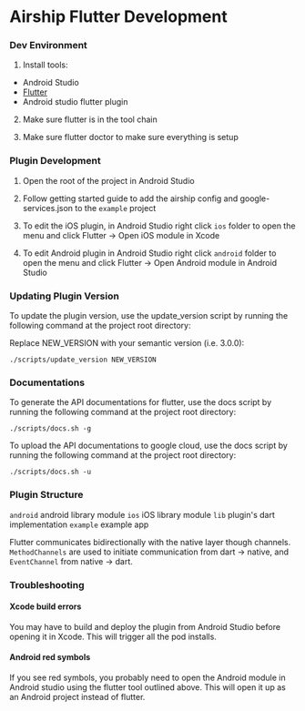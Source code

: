 # Airship Flutter Development

### Dev Environment
1. Install tools:
  - Android Studio
  - [Flutter](https://flutter.dev/docs/get-started/install)
  - Android studio flutter plugin

2. Make sure flutter is in the tool chain

3. Make sure flutter doctor to make sure everything is setup

### Plugin Development

1. Open the root of the project in Android Studio

2. Follow getting started guide to add the airship config and google-services.json to the `example` project

3. To edit the iOS plugin, in Android Studio right click `ios` folder to open the menu and click Flutter -> Open iOS module in Xcode

4. To edit Android plugin in Android Studio right click `android` folder to open the menu and click Flutter -> Open Android module in Android Studio

### Updating Plugin Version

To update the plugin version, use the update_version script by running the following command at the project root directory:

Replace NEW_VERSION with your semantic version (i.e. 3.0.0):

`./scripts/update_version NEW_VERSION`

### Documentations

To generate the API documentations for flutter, use the docs script by running the following command at the project root directory:

`./scripts/docs.sh -g`

To upload the API documentations to google cloud, use the docs script by running the following command at the project root directory:

`./scripts/docs.sh -u`


### Plugin Structure

`android` android library module
`ios` iOS library module
`lib` plugin's dart implementation
`example` example app

Flutter communicates bidirectionally with the native layer though channels. `MethodChannels` are used
to initiate communication from dart -> native, and `EventChannel` from native -> dart.

### Troubleshooting

#### Xcode build errors

You may have to build and deploy the plugin from Android Studio before opening it in Xcode. This will trigger all the pod installs.

#### Android red symbols

If you see red symbols, you probably need to open the Android module in Android studio using the flutter tool outlined above. This will open it up as an Android project instead of flutter.



